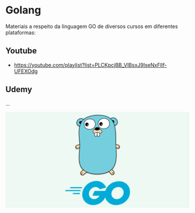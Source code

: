 # Golang

Materiais a respeito da linguagem GO de diversos cursos em diferentes plataformas:

## Youtube

- https://youtube.com/playlist?list=PLCKpcjBB_VlBsxJ9IseNxFllf-UFEXOdg

## Udemy

...

![](https://github.com/leandrobeandrade/golang/blob/main/golang.png)
